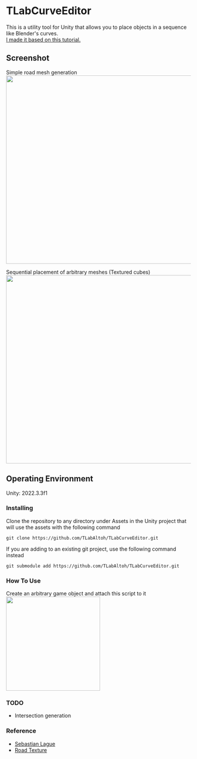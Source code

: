 # TLabCurveEditor
This is a utility tool for Unity that allows you to place objects in a sequence like Blender's curves.  
[I made it based on this tutorial.](https://www.youtube.com/playlist?list=PLFt_AvWsXl0d8aDaovNztYf6iTChHzrHP)

## Screenshot  
Simple road mesh generation  
<img src="https://github.com/TLabAltoh/TLabCurveTool/assets/121733943/935c52bc-fdbc-490a-853f-721499457407" width="512">

Sequential placement of arbitrary meshes (Textured cubes)  
<img src="https://github.com/TLabAltoh/TLabCurveTool/assets/121733943/57b94f8f-b0bb-406c-be08-61e89a251d3d" width="512">

## Operating Environment
Unity: 2022.3.3f1  

### Installing
Clone the repository to any directory under Assets in the Unity project that will use the assets with the following command  
```
git clone https://github.com/TLabAltoh/TLabCurveEditor.git
```
If you are adding to an existing git project, use the following command instead
```
git submodule add https://github.com/TLabAltoh/TLabCurveEditor.git
```

### How To Use
Create an arbitrary game object and attach this script to it  
<img src="https://github.com/TLabAltoh/TLabCurveTool/assets/121733943/58c86d2f-a105-4fe7-848d-ed691cea75fb" width="256">


### TODO
- Intersection generation

### Reference
- [Sebastian Lague](https://www.youtube.com/playlist?list=PLFt_AvWsXl0d8aDaovNztYf6iTChHzrHP)
- [Road Texture](https://www.freepik.com/free-photo/lines-traffic-paved-roads-background_3738059.htm)

